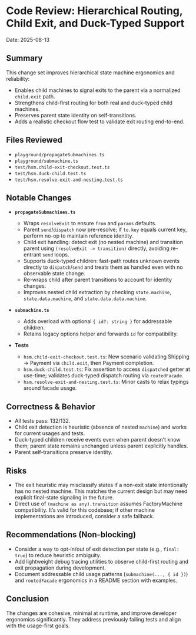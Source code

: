 # Code Review: Hierarchical Routing, Child Exit, and Duck-Typed Support

Date: 2025-08-13

## Summary

This change set improves hierarchical state machine ergonomics and reliability:

- Enables child machines to signal exits to the parent via a normalized `child.exit` path.
- Strengthens child-first routing for both real and duck-typed child machines.
- Preserves parent state identity on self-transitions.
- Adds a realistic checkout flow test to validate exit routing end-to-end.

## Files Reviewed

- `playground/propagateSubmachines.ts`
- `playground/submachine.ts`
- `test/hsm.child-exit-checkout.test.ts`
- `test/hsm.duck-child.test.ts`
- `test/hsm.resolve-exit-and-nesting.test.ts`

## Notable Changes

- **`propagateSubmachines.ts`**
  - Wraps `resolveExit` to ensure `from` and `params` defaults.
  - Parent `send`/`dispatch` now pre-resolve; if `to.key` equals current key, perform no-op to maintain reference identity.
  - Child exit handling: detect exit (no nested machine) and transition parent using `(resolveExit -> transition)` directly, avoiding re-entrant `send` loops.
  - Supports duck-typed children: fast-path routes unknown events directly to `dispatch`/`send` and treats them as handled even with no observable state change.
  - Re-wraps child after parent transitions to account for identity changes.
  - Improves nested child extraction by checking `state.machine`, `state.data.machine`, and `state.data.data.machine`.

- **`submachine.ts`**
  - Adds overload with optional `{ id?: string }` for addressable children.
  - Retains legacy options helper and forwards `id` for compatibility.

- **Tests**
  - `hsm.child-exit-checkout.test.ts`: New scenario validating Shipping -> Payment via `child.exit`, then Payment completion.
  - `hsm.duck-child.test.ts`: Fix assertion to access `dispatched` getter at use-time; validates duck-typed dispatch routing via `routedFacade`.
  - `hsm.resolve-exit-and-nesting.test.ts`: Minor casts to relax typings around facade usage.

## Correctness & Behavior

- All tests pass: 132/132.
- Child exit detection is heuristic (absence of nested `machine`) and works for current usages and tests.
- Duck-typed children receive events even when parent doesn’t know them; parent state remains unchanged unless parent explicitly handles.
- Parent self-transitions preserve identity.

## Risks

- The exit heuristic may misclassify states if a non-exit state intentionally has no nested machine. This matches the current design but may need explicit final-state signaling in the future.
- Direct use of `(machine as any).transition` assumes FactoryMachine compatibility. It’s valid for this codebase; if other machine implementations are introduced, consider a safe fallback.

## Recommendations (Non-blocking)

- Consider a way to opt-in/out of exit detection per state (e.g., `final: true`) to reduce heuristic ambiguity.
- Add lightweight debug tracing utilities to observe child-first routing and exit propagation during development.
- Document addressable child usage patterns (`submachine(..., { id })`) and `routedFacade` ergonomics in a README section with examples.

## Conclusion

The changes are cohesive, minimal at runtime, and improve developer ergonomics significantly. They address previously failing tests and align with the usage-first goals.
